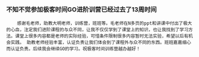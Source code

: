 ### 不知不觉参加极客时间GO进阶训营已经过去了13周时间
```
    感谢毛老师，助教大明老师，训练营，班班等。毛老师在N多页的ppt和讲课中付出了极大的心血，注定我们进阶课程的与众不同，让我不仅仅学到了课堂上的知识，也让我找到了学习方法。课堂上很多内容都是老师的实际经验，可惜条件限制很多内容暂时无法实验，希望以后有机会实践。 助教老师经验丰富，认证负责让我们体会到了课程外与众不同的东西。班班嘉嘉细心而认证负责。后续我会继续GO的学习。祝极客时间训练营越办越好！
```

